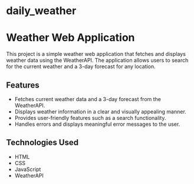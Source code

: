 # daily_weather
# Weather Web Application

This project is a simple weather web application that fetches and displays weather data using the WeatherAPI. The application allows users to search for the current weather and a 3-day forecast for any location.

## Features

- Fetches current weather data and a 3-day forecast from the WeatherAPI.
- Displays weather information in a clear and visually appealing manner.
- Provides user-friendly features such as a search functionality.
- Handles errors and displays meaningful error messages to the user.

## Technologies Used

- HTML
- CSS
- JavaScript
- WeatherAPI
